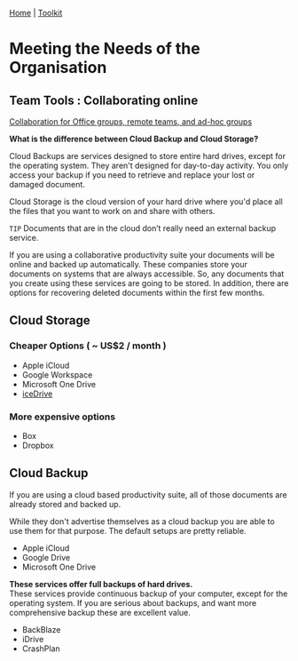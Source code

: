 [Home](index.html) | [Toolkit](Toolkit.html)


# Meeting the Needs of the Organisation
  
## Team Tools : Collaborating online
  
[Collaboration for Office groups, remote teams, and ad-hoc groups](Collaboration.html)
  


**What is the difference between Cloud Backup and Cloud Storage?**  

Cloud Backups are services designed to store entire hard drives, except for the operating system. They aren't designed for day-to-day activity. You only access your backup if you need to retrieve and replace your lost or damaged document. 

Cloud Storage is the cloud version of your hard drive where you'd place all the files that you want to work on and share with others. 

``TIP`` Documents that are in the cloud don’t really need an external backup service. 

If you are using a collaborative productivity suite your documents will be online and backed up automatically. These companies store your documents on systems that are always accessible. So, any documents that you create using these services are going to be stored. In addition, there are options for recovering deleted documents within the first few months. 


## Cloud Storage  
  
### Cheaper Options ( ~ US$2 / month )
* Apple iCloud  
* Google Workspace  
* Microsoft One Drive  
* [iceDrive](1)  
  
### More expensive options
* Box  
* Dropbox  

  
## Cloud Backup    
If you are using a cloud based productivity suite, all of those documents are already stored and backed up. 

While they don't advertise themselves as a cloud backup you are able to use them for that purpose. The default setups are pretty reliable. 
- Apple iCloud  
- Google Drive  
- Microsoft One Drive 
 
**These services offer full backups of hard drives.**  
These services provide continuous backup of your computer, except for the operating system. If you are serious about backups, and want more comprehensive backup these are excellent value.  

- BackBlaze  
- iDrive  
- CrashPlan  
 
  
[1]: https://icedrive.net  
[2]: https://workplace.zoho.com.au/signup?type=org&plan=free  
[3]: https://trello.com  
[4]: https://asana.com  
[5]: https://podio.com  
[6]: https://www.flock.com  
[7]: https://nodered.org  

